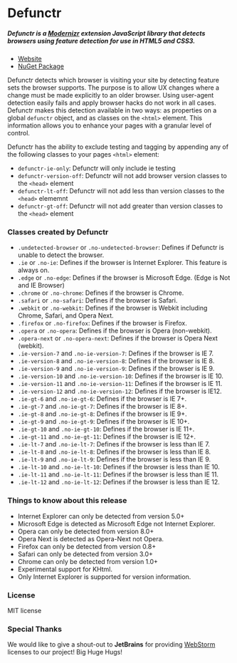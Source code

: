 # Defunctr

##### Defunctr is a [Modernizr](http://www.modernizr.com) extension JavaScript library that detects browsers using feature detection for use in HTML5 and CSS3.

- [Website](http://github.com/cinecove/defunctr)
- [NuGet Package](https://www.nuget.org/packages/Defunctr/)

Defunctr detects which browser is visiting your site by detecting feature sets the browser supports. The purpose is to allow UX changes where a change must be made explicitly to an older browser. Using
user-agent detection easily fails and apply browser hacks do not work in all cases. Defunctr makes this detection available in two ways: as properties on a global `defunctr` object, and as classes on the
`<html>` element. This information allows you to enhance your pages with a granular level of control.

Defunctr has the ability to exclude testing and tagging by appending any of the following classes to your pages `<html>` element:

* `defunctr-ie-only`: Defunctr will only include ie testing
* `defunctr-version-off`: Defunctr will not add browser version classes to the `<head>` element
* `defunctr-lt-off`: Defunctr will not add less than version classes to the `<head>` elememnt
* `defunctr-gt-off`: Defunctr will not add greater than version classes to the `<head>` element
    
### Classes created by Defunctr

* `.undetected-browser` or `.no-undetected-browser`: Defines if Defunctr is unable to detect the browser.
* `.ie` or `.no-ie`: Defines if the browser is Internet Explorer. This feature is always on.
* `.edge` or `.no-edge`: Defines if the browser is Microsoft Edge. (Edge is Not and IE Browser)
* `.chrome` or `.no-chrome`: Defines if the browser is Chrome. 
* `.safari` or `.no-safari`: Defines if the browser is Safari. 
* `.webkit` or `.no-webkit`: Defines if the browser is Webkit including Chrome, Safari, and Opera Next. 
* `.firefox` or `.no-firefox`: Defines if the browser is Firefox. 
* `.opera` or `.no-opera`: Defines if the browser is Opera (non-webkit). 
*  `.opera-next` or `.no-opera-next`: Defines if the browser is Opera Next (webkit). 
* `.ie-version-7` and `.no-ie-version-7`: Defines if the browser is IE 7. 
* `.ie-version-8` and `.no-ie-version-8`: Defines if the browser is IE 8. 
* `.ie-version-9` and `.no-ie-version-9`: Defines if the browser is IE 9. 
* `.ie-version-10` and `.no-ie-version-10`: Defines if the browser is IE 10.
* `.ie-version-11` and `.no-ie-version-11`: Defines if the browser is IE 11.
* `.ie-version-12` and `.no-ie-version-12`: Defines if the browser is IE12.
* `.ie-gt-6` and `.no-ie-gt-6`: Defines if the browser is IE 7+. 
* `.ie-gt-7` and `.no-ie-gt-7`: Defines if the browser is IE 8+. 
* `.ie-gt-8` and `.no-ie-gt-8`: Defines if the browser is IE 9+. 
* `.ie-gt-9` and `.no-ie-gt-9`: Defines if the browser is IE 10+. 
* `.ie-gt-10` and `.no-ie-gt-10`: Defines if the browser is IE 11+.
* `.ie-gt-11` and `.no-ie-gt-11`: Defines if the browser is IE 12+.
* `.ie-lt-7` and `.no-ie-lt-7`: Defines if the browser is less than IE 7. 
* `.ie-lt-8` and `.no-ie-lt-8`: Defines if the browser is less than IE 8. 
* `.ie-lt-9` and `.no-ie-lt-9`: Defines if the browser is less than IE 9. 
* `.ie-lt-10` and `.no-ie-lt-10`: Defines if the browser is less than IE 10. 
* `.ie-lt-11` and `.no-ie-lt-11`: Defines if the browser is less than IE 11.
* `.ie-lt-12` and `.no-ie-lt-12`: Defines if the browser is less than IE 12.

### Things to know about this release

* Internet Explorer can only be detected from version 5.0+
* Microsoft Edge is detected as Microsoft Edge not Internet Explorer.
* Opera can only be detected from version 8.0+
* Opera Next is detected as Opera-Next not Opera.
* Firefox can only be detected from version 0.8+
* Safari can only be detected from version 3.0+
* Chrome can only be detected from version 1.0+
* Experimental support for KHtml.
* Only Internet Explorer is supported for version information.

### License

MIT license

### Special Thanks

We would like to give a shout-out to **JetBrains** for providing [WebStorm](https://www.jetbrains.com/webstorm/) licenses to our project! Big Huge Hugs!
